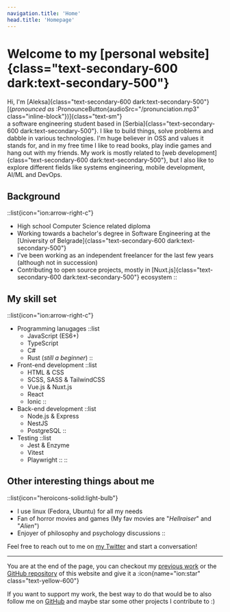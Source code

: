 ```yaml
---
navigation.title: 'Home'
head.title: 'Homepage'
---
```


# Welcome to my [personal website]{class="text-secondary-600 dark:text-secondary-500"}

Hi, I'm [Aleksa]{class="text-secondary-600 dark:text-secondary-500"} [(*pronounced as* :PronounceButton{audioSrc="/pronunciation.mp3" class="inline-block"})]{class="text-sm"}<br />
a software engineering student based in [Serbia]{class="text-secondary-600 dark:text-secondary-500"}. I like to build things, solve problems and dabble in various technologies. I'm huge believer in OSS and values it stands for, and in my free time I like to read books, play indie games and hang out with my friends. My work is mostly related to [web development]{class="text-secondary-600 dark:text-secondary-500"}, but I also like to explore different fields like systems engineering, mobile development, AI/ML and DevOps.

## Background

::list{icon="ion:arrow-right-c"}
- High school Computer Science related diploma
- Working towards a bachelor's degree in Software Engineering at the [University of Belgrade]{class="text-secondary-600 dark:text-secondary-500"}
- I've been working as an independent freelancer for the last few years (although not in succession)
- Contributing to open source projects, mostly in [Nuxt.js]{class="text-secondary-600 dark:text-secondary-500"} ecosystem
::

## My skill set


::list{icon="ion:arrow-right-c"}
- Programming lanugages
    ::list
    - JavaScript (ES6+)
    - TypeScript
    - C#
    - Rust (*still a beginner*)
    ::
- Front-end development
    ::list
    - HTML & CSS
    - SCSS, SASS & TailwindCSS
    - Vue.js & Nuxt.js
    - React
    - Ionic
    ::
- Back-end development
    ::list
    - Node.js & Express
    - NestJS
    - PostgreSQL
    ::
- Testing
    ::list
    - Jest & Enzyme
    - Vitest
    - Playwright
    ::
::

## Other interesting things about me

::list{icon="heroicons-solid:light-bulb"}
- I use linux (Fedora, Ubuntu) for all my needs
- Fan of horror movies and games (My fav movies are "*Hellraiser*" and "*Alien*")
- Enjoyer of philosophy and psychology discussions
::

Feel free to reach out to me on [my Twitter](https://www.twitter.com/Lexpeartha) and start a conversation!

---

You are at the end of the page, you can checkout my [previous work](/work) or the [GitHub repository](https://github.com/Lexpeartha/personal-website) of this website and give it a :icon{name="ion:star" class="text-yellow-600"}

If you want to support my work, the best way to do that would be to also follow me on [GitHub](https://www.github.com/Lexpeartha) and maybe star some other projects I contribute to :)
